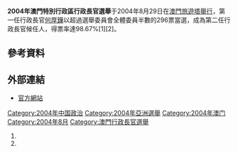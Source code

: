 **2004年澳門特別行政區行政長官選舉**于2004年8月29日在[澳門旅遊塔舉行](https://zh.wikipedia.org/wiki/澳門旅遊塔 "wikilink")，第一任行政長官[何厚鏵](../Page/何厚鏵.md "wikilink")以超過選舉委員會全體委員半數的296票當選，成為第二任行政長官候任人，得票率達98.67%\[1\]\[2\]。

## 參考資料

## 外部連結

  - [官方網站](http://www.ece.gov.mo/zh_tw/intro.html)

[Category:2004年中国政治](https://zh.wikipedia.org/wiki/Category:2004年中国政治 "wikilink") [Category:2004年亞洲選舉](https://zh.wikipedia.org/wiki/Category:2004年亞洲選舉 "wikilink") [Category:2004年澳门](https://zh.wikipedia.org/wiki/Category:2004年澳门 "wikilink") [Category:2004年8月](https://zh.wikipedia.org/wiki/Category:2004年8月 "wikilink") [Category:澳門行政長官選舉](https://zh.wikipedia.org/wiki/Category:澳門行政長官選舉 "wikilink")

1.
2.